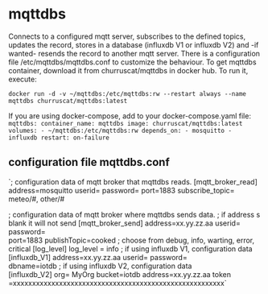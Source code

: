 # mqttdbs

 Connects to a configured mqtt server, subscribes to the defined topics, updates the record, stores in a database (influxdb V1 or influxdb V2) and -if wanted- resends the record to another mqtt server.
 There is a configuration file /etc/mqttdbs/mqttdbs.conf to customize the behaviour.
 To get mqttdbs container, download it from churruscat/mqttdbs in docker hub. To run it, execute:

`docker run -d -v ~/mqttdbs:/etc/mqttdbs:rw --restart always --name mqttdbs churruscat/mqttdbs:latest `

If you are using docker-compose, add to your docker-compose.yaml file:
 `mqttdbs:
    container_name: mqttdbs
    image: churruscat/mqttdbs:latest
    volumes:
      - ~/mqttdbs:/etc/mqttdbs:rw
    depends_on:
      - mosquitto
      - influxdb
    restart: on-failure`

 ## configuration file mqttdbs.conf
`; configuration data of mqtt broker that mqttdbs reads. 
 [mqtt_broker_read]
	address=mosquitto
	userid=
	password=
	port=1883
	subscribe_topic= meteo/#, other/#

; configuration data of mqtt broker where mqttdbs sends data.
; if address s blank it will not send
[mqtt_broker_send]
	address=xx.yy.zz.aa
	userid=
	password=	
	port=1883
	publishTopic=cooked
; choose from debug, info, warting, error, critical
[log_level]
	log_level = info
; if using influxdb V1, configuration data
[influxdb_V1]
	address=xx.yy.zz.aa
	userid=
	password=	
	dbname=iotdb
; if using influxdb V2, configuration data	 
[influxdb_V2]
	org= MyOrg
	bucket=iotdb
	address=xx.yy.zz.aa
	token =xxxxxxxxxxxxxxxxxxxxxxxxxxxxxxxxxxxxxxxxxxxxxxxxxxxxxxx`



